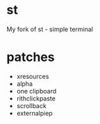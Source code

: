 # st
My fork of st - simple terminal

# patches
- xresources
- alpha
- one clipboard
- rithclickpaste
- scrollback
- externalpiep
